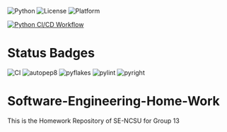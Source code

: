 ![Python](https://img.shields.io/badge/language-Python-blue)
![License](https://img.shields.io/badge/license-BSD--2--Clause-blue)
![Platform](https://img.shields.io/badge/platform-Linux-brightgreen)

[![Python CI/CD Workflow](https://github.com/SEGroup13/Software-Engineering-Home-Work/actions/workflows/.python-app.yml/badge.svg)](https://github.com/SEGroup13/Software-Engineering-Home-Work/actions/workflows/.python-app.yml)


# Status Badges

![CI](https://img.shields.io/github/workflow/status/YOUR_USERNAME/YOUR_REPO/CI)
![autopep8](https://img.shields.io/badge/autopep8-passing-brightgreen)
![pyflakes](https://img.shields.io/badge/pyflakes-passing-brightgreen)
![pylint](https://img.shields.io/badge/pylint-passing-brightgreen)
![pyright](https://img.shields.io/badge/pyright-passing-brightgreen)


# Software-Engineering-Home-Work
This is the Homework Repository of SE-NCSU for Group 13